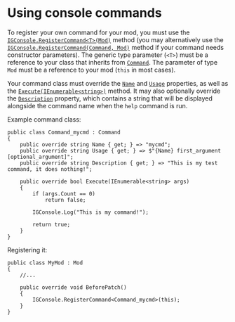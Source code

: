 # Using console commands

To register your own command for your mod, you must use the [`IGConsole.RegisterCommand<T>(Mod)`][1] method (you may alternatively use the [`IGConsole.RegisterCommand(Command, Mod)`][2] method if your command needs constructor parameters). The generic type parameter (`<T>`) must be a reference to your class that inherits from [`Command`][3]. The parameter of type `Mod` must be a reference to your mod (`this` in most cases). 

Your command class must override the [`Name`][4] and [`Usage`][5] properties, as well as the [`Execute(IEnumerable<string>)`][6] method. It may also optionally override the [`Description`][7] property, which contains a string that will be displayed alongside the command name when the `help` command is run.

Example command class:

```
public class Command_mycmd : Command
{
	public override string Name { get; } => "mycmd";
	public override string Usage { get; } => $"{Name} first_argument [optional_argument]";
	public override string Description { get; } => "This is my test command, it does nothing!";

	public override bool Execute(IEnumerable<string> args)
	{
		if (args.Count == 0)
			return false;

		IGConsole.Log("This is my command!");

		return true;
	}
}
```

Registering it:

```
public class MyMod : Mod
{
	//...

	public override void BeforePatch()
	{
		IGConsole.RegisterCommand<Command_mycmd>(this);
	}
}
```

[1]: ../api/PiTung.Console.IGConsole.html#PiTung_Console_IGConsole_RegisterCommand__1_PiTung_Mod_
[2]: ../api/PiTung.Console.IGConsole.html#PiTung_Console_IGConsole_RegisterCommand_PiTung_Console_Command_PiTung_Mod_
[3]: ../api/PiTung.Console.Command.html
[4]: ../api/PiTung.Console.Command.html#PiTung_Console_Command_Name
[5]: ../api/PiTung.Console.Command.html#PiTung_Console_Command_Usage
[6]: ../api/PiTung.Console.Command.html#PiTung_Console_Command_Execute_System_Collections_Generic_IEnumerable_System_String__
[7]: ../api/PiTung.Console.Command.html#PiTung_Console_Command_Description